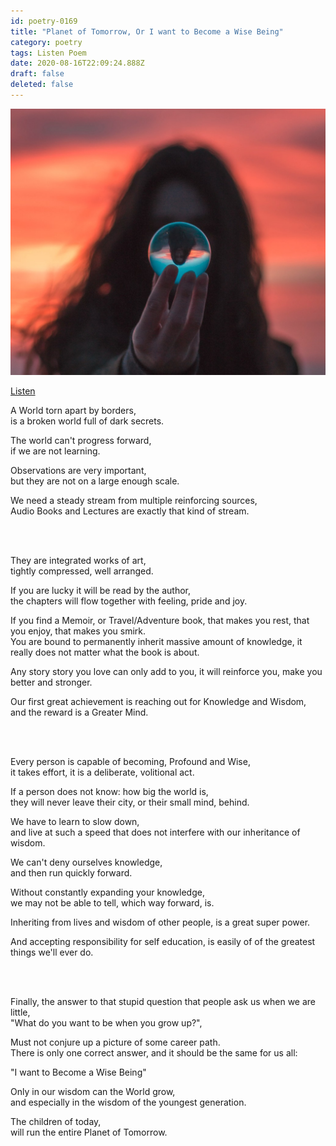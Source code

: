```yaml
---
id: poetry-0169
title: "Planet of Tomorrow, Or I want to Become a Wise Being"
category: poetry
tags: Listen Poem
date: 2020-08-16T22:09:24.888Z
draft: false
deleted: false
---
```


![Illustration](image/poetry-0169-illustration.jpg)

[Listen](audio/poetry-0169.mp3)

A World torn apart by borders,<br>
is a broken world full of dark secrets.

The world can't progress forward,<br>
if we are not learning.

Observations are very important,<br>
but they are not on a large enough scale.

We need a steady stream from multiple reinforcing sources,<br>
Audio Books and Lectures are exactly that kind of stream.

<br><br>

They are integrated works of art,<br>
tightly compressed, well arranged.

If you are lucky it will be read by the author,<br>
the chapters will flow together with feeling, pride and joy.

If you find a Memoir, or Travel/Adventure book, that makes you rest, that you enjoy, that makes you smirk.<br>
You are bound to permanently inherit massive amount of knowledge, it really does not matter what the book is about.

Any story story you love can only add to you, it will reinforce you, make you better and stronger.<br>

Our first great achievement is reaching out for Knowledge and Wisdom,<br>
and the reward is a Greater Mind.

<br><br>

Every person is capable of becoming, Profound and Wise,<br>
it takes effort, it is a deliberate, volitional act.

If a person does not know: how big the world is,<br>
they will never leave their city, or their small mind, behind.

We have to learn to slow down,<br>
and live at such a speed that does not interfere with our inheritance of wisdom.

We can't deny ourselves knowledge,<br>
and then run quickly forward.

Without constantly expanding your knowledge,<br>
we may not be able to tell, which way forward, is.

Inheriting from lives and wisdom of other people, is a great super power.

And accepting responsibility for self education, is easily of of the greatest things we'll ever do.

<br><br>

Finally, the answer to that stupid question that people ask us when we are little,<br>
"What do you want to be when you grow up?",

Must not conjure up a picture of some career path.<br>
There is only one correct answer, and it should be the same for us all:

"I want to Become a Wise Being"

Only in our wisdom can the World grow,<br>
and especially in the wisdom of the youngest generation.

The children of today,<br>
will run the entire Planet of Tomorrow.
